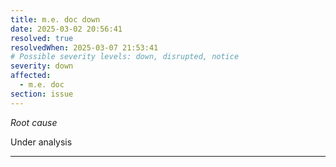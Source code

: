 ```yaml
---
title: m.e. doc down
date: 2025-03-02 20:56:41
resolved: true
resolvedWhen: 2025-03-07 21:53:41
# Possible severity levels: down, disrupted, notice
severity: down
affected:
  - m.e. doc
section: issue
---
```


*Root cause*

Under analysis

---


